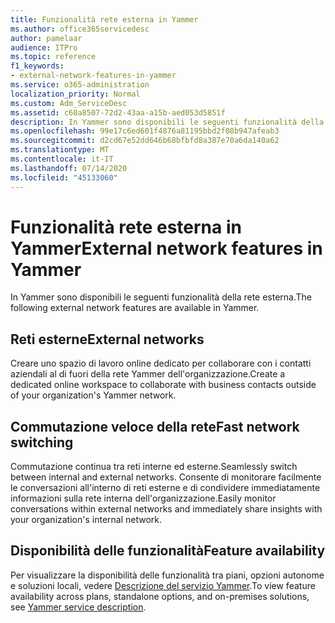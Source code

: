 ```yaml
---
title: Funzionalità rete esterna in Yammer
ms.author: office365servicedesc
author: pamelaar
audience: ITPro
ms.topic: reference
f1_keywords:
- external-network-features-in-yammer
ms.service: o365-administration
localization_priority: Normal
ms.custom: Adm_ServiceDesc
ms.assetid: c60a8507-72d2-43aa-a15b-aed053d5851f
description: In Yammer sono disponibili le seguenti funzionalità della rete esterna.
ms.openlocfilehash: 99e17c6ed601f4876a81195bbd2f08b947afeab3
ms.sourcegitcommit: d2cd67e52dd646b68bfbfd8a387e70a6da140a62
ms.translationtype: MT
ms.contentlocale: it-IT
ms.lasthandoff: 07/14/2020
ms.locfileid: "45133060"
---
```

# <a name="external-network-features-in-yammer"></a><span data-ttu-id="08f66-103">Funzionalità rete esterna in Yammer</span><span class="sxs-lookup"><span data-stu-id="08f66-103">External network features in Yammer</span></span>

<span data-ttu-id="08f66-104">In Yammer sono disponibili le seguenti funzionalità della rete esterna.</span><span class="sxs-lookup"><span data-stu-id="08f66-104">The following external network features are available in Yammer.</span></span>
  
## <a name="external-networks"></a><span data-ttu-id="08f66-105">Reti esterne</span><span class="sxs-lookup"><span data-stu-id="08f66-105">External networks</span></span>

<span data-ttu-id="08f66-106">Creare uno spazio di lavoro online dedicato per collaborare con i contatti aziendali al di fuori della rete Yammer dell'organizzazione.</span><span class="sxs-lookup"><span data-stu-id="08f66-106">Create a dedicated online workspace to collaborate with business contacts outside of your organization's Yammer network.</span></span>
  
## <a name="fast-network-switching"></a><span data-ttu-id="08f66-107">Commutazione veloce della rete</span><span class="sxs-lookup"><span data-stu-id="08f66-107">Fast network switching</span></span>

<span data-ttu-id="08f66-108">Commutazione continua tra reti interne ed esterne.</span><span class="sxs-lookup"><span data-stu-id="08f66-108">Seamlessly switch between internal and external networks.</span></span> <span data-ttu-id="08f66-109">Consente di monitorare facilmente le conversazioni all'interno di reti esterne e di condividere immediatamente informazioni sulla rete interna dell'organizzazione.</span><span class="sxs-lookup"><span data-stu-id="08f66-109">Easily monitor conversations within external networks and immediately share insights with your organization's internal network.</span></span>
  
## <a name="feature-availability"></a><span data-ttu-id="08f66-110">Disponibilità delle funzionalità</span><span class="sxs-lookup"><span data-stu-id="08f66-110">Feature availability</span></span>

<span data-ttu-id="08f66-111">Per visualizzare la disponibilità delle funzionalità tra piani, opzioni autonome e soluzioni locali, vedere [Descrizione del servizio Yammer](yammer-service-description.md).</span><span class="sxs-lookup"><span data-stu-id="08f66-111">To view feature availability across plans, standalone options, and on-premises solutions, see [Yammer service description](yammer-service-description.md).</span></span>